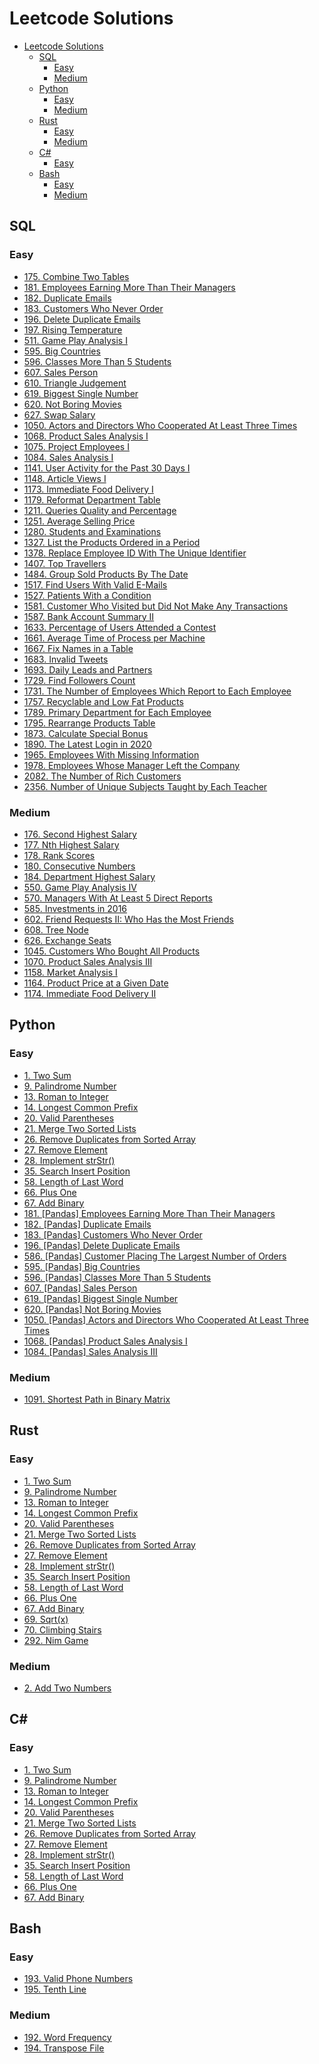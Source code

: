 # Leetcode Solutions
- [Leetcode Solutions](#leetcode-solutions)
  - [SQL](#sql)
    - [Easy](#easy)
    - [Medium](#medium)
  - [Python](#python)
    - [Easy](#easy-1)
    - [Medium](#medium-1)
  - [Rust](#rust)
    - [Easy](#easy-2)
    - [Medium](#medium-2)
  - [C#](#c)
    - [Easy](#easy-3)
  - [Bash](#bash)
    - [Easy](#easy-4)
    - [Medium](#medium-3)

## SQL
### Easy
- [175\. Combine Two Tables](/0175-combine-two-tables)
- [181\. Employees Earning More Than Their Managers](/0181-employees-earning-more-than-their-managers)
- [182\. Duplicate Emails](/0182-duplicate-emails)
- [183\. Customers Who Never Order](/0183-customers-who-never-order)
- [196\. Delete Duplicate Emails](/0196-delete-duplicate-emails)
- [197\. Rising Temperature](/0197-rising-temperature)
- [511\. Game Play Analysis I](/0511-game-play-analysis-i)
- [595\. Big Countries](/0595-big-countries)
- [596\. Classes More Than 5 Students](/0596-classes-more-than-5-students)
- [607\. Sales Person](/0607-sales-person)
- [610\. Triangle Judgement](/0610-triangle-judgement)
- [619\. Biggest Single Number](/0619-biggest-single-number)
- [620\. Not Boring Movies](/0620-not-boring-movies)
- [627\. Swap Salary](/0627-swap-salary)
- [1050\. Actors and Directors Who Cooperated At Least Three Times](/1050-actors-and-directors-who-cooperated-at-least-three-times)
- [1068\. Product Sales Analysis I](/1068-product-sales-analysis-i)
- [1075\. Project Employees I](/1075-project-employees-i)
- [1084\. Sales Analysis I](/1084-sales-analysis-i)
- [1141\. User Activity for the Past 30 Days I](/1141-user-activity-for-the-past-30-days-i)
- [1148\. Article Views I](/1148-article-views-i)
- [1173\. Immediate Food Delivery I](/1173-immediate-food-delivery-i)
- [1179\. Reformat Department Table](/1179-reformat-department-table)
- [1211\. Queries Quality and Percentage](/1211-queries-quality-and-percentage)
- [1251\. Average Selling Price](/1251-average-selling-price)
- [1280\. Students and Examinations](/1280-students-and-examinations)
- [1327\. List the Products Ordered in a Period](/1327-list-the-products-ordered-in-a-period)
- [1378\. Replace Employee ID With The Unique Identifier](/1378-replace-employee-id-with-the-unique-identifier)
- [1407\. Top Travellers](/1407-top-travellers)
- [1484\. Group Sold Products By The Date](/1484-group-sold-products-by-the-date)
- [1517\. Find Users With Valid E-Mails](/1517-find-users-with-valid-e-mails)
- [1527\. Patients With a Condition](/1527-patients-with-a-condition)
- [1581\. Customer Who Visited but Did Not Make Any Transactions](/1581-customer-who-visited-but-did-not-make-any-transactions)
- [1587\. Bank Account Summary II](/1587-bank-account-summary-ii)
- [1633\. Percentage of Users Attended a Contest](/1633-percentage-of-users-attended-a-contest)
- [1661\. Average Time of Process per Machine](/1661-average-time-of-process-per-machine)
- [1667\. Fix Names in a Table](/1667-fix-names-in-a-table)
- [1683\. Invalid Tweets](/1683-invalid-tweets)
- [1693\. Daily Leads and Partners](/1693-daily-leads-and-partners)
- [1729\. Find Followers Count](/1729-find-followers-count)
- [1731\. The Number of Employees Which Report to Each Employee](/1731-the-number-of-employees-which-report-to-each-employee)
- [1757\. Recyclable and Low Fat Products](/1757-recyclable-and-low-fat-products)
- [1789\. Primary Department for Each Employee](/1789-primary-department-for-each-employee)
- [1795\. Rearrange Products Table](/1795-rearrange-products-table)
- [1873\. Calculate Special Bonus](/1873-calculate-special-bonus)
- [1890\. The Latest Login in 2020](/1890-the-latest-login-in-2020)
- [1965\. Employees With Missing Information](/1965-employees-with-missing-information)
- [1978\. Employees Whose Manager Left the Company](/1978-employees-whose-manager-left-the-company)
- [2082\. The Number of Rich Customers](/2082-the-number-of-rich-customers)
- [2356\. Number of Unique Subjects Taught by Each Teacher](/2356-number-of-unique-subjects-taught-by-each-teacher)

### Medium
- [176\. Second Highest Salary](/0176-second-highest-salary)
- [177\. Nth Highest Salary](/0177-nth-highest-salary)
- [178\. Rank Scores](/0178-rank-scores)
- [180\. Consecutive Numbers](/0180-consecutive-numbers)
- [184\. Department Highest Salary](/0184-department-highest-salary)
- [550\. Game Play Analysis IV](/0550-game-play-analysis-iv)
- [570\. Managers With At Least 5 Direct Reports](/0570-managers-with-at-least-5-direct-reports/)
- [585\. Investments in 2016](/0585-investments-in-2016)
- [602\. Friend Requests II: Who Has the Most Friends](/0602-friend-requests-ii-who-has-the-most-friends)
- [608\. Tree Node](/0608-tree-node)
- [626\. Exchange Seats](/0626-exchange-seats)
- [1045\. Customers Who Bought All Products](/1045-customers-who-bought-all-products)
- [1070\. Product Sales Analysis III](/1070-product-sales-analysis-iii)
- [1158\. Market Analysis I](/1158-market-analysis-i/)
- [1164\. Product Price at a Given Date](/1164-product-price-at-a-given-date/)
- [1174\. Immediate Food Delivery II](/1174-immediate-food-delivery-ii/)

## Python
### Easy
- [1\. Two Sum](/0001-two-sum)
- [9\. Palindrome Number](/0009-palindrome-number)
- [13\. Roman to Integer](/0013-roman-to-integer)
- [14\. Longest Common Prefix](/0014-longest-common-prefix)
- [20\. Valid Parentheses](/0020-valid-parentheses)
- [21\. Merge Two Sorted Lists](/0021-merge-two-sorted-lists)
- [26\. Remove Duplicates from Sorted Array](/0026-remove-duplicates-from-sorted-array)
- [27\. Remove Element](/0027-remove-element)
- [28\. Implement strStr()](/0028-implement-strstr)
- [35\. Search Insert Position](/0035-search-insert-position)
- [58\. Length of Last Word](/0058-length-of-last-word)
- [66\. Plus One](/0066-plus-one)
- [67\. Add Binary](/0067-add-binary)
- [181\. [Pandas] Employees Earning More Than Their Managers](/0181-employees-earning-more-than-their-managers)
- [182\. [Pandas] Duplicate Emails](/0182-duplicate-emails)
- [183\. [Pandas] Customers Who Never Order](/0183-customers-who-never-order)
- [196\. [Pandas] Delete Duplicate Emails](/0196-delete-duplicate-emails/)
- [586\. [Pandas] Customer Placing The Largest Number of Orders](/0586-customer-placing-the-largest-number-of-orders/)
- [595\. [Pandas] Big Countries](/0595-big-countries/)
- [596\. [Pandas] Classes More Than 5 Students](/0596-classes-more-than-5-students/)
- [607\. [Pandas] Sales Person](/0607-sales-person/)
- [619\. [Pandas] Biggest Single Number](/0619-biggest-single-number/)
- [620\. [Pandas] Not Boring Movies](/0620-not-boring-movies/)
- [1050\. [Pandas] Actors and Directors Who Cooperated At Least Three Times](/1050-actors-and-directors-who-cooperated-at-least-three-times/)
- [1068\. [Pandas] Product Sales Analysis I](/1068-product-sales-analysis-i/)
- [1084\. [Pandas] Sales Analysis III](/1084-sales-analysis-iii/)

### Medium
- [1091\. Shortest Path in Binary Matrix](/1091-shortest-path-in-binary-matrix)

## Rust
### Easy
- [1\. Two Sum](/0001-two-sum)
- [9\. Palindrome Number](/0009-palindrome-number)
- [13\. Roman to Integer](/0013-roman-to-integer)
- [14\. Longest Common Prefix](/0014-longest-common-prefix)
- [20\. Valid Parentheses](/0020-valid-parentheses)
- [21\. Merge Two Sorted Lists](/0021-merge-two-sorted-lists)
- [26\. Remove Duplicates from Sorted Array](/0026-remove-duplicates-from-sorted-array)
- [27\. Remove Element](/0027-remove-element)
- [28\. Implement strStr()](/0028-implement-strstr)
- [35\. Search Insert Position](/0035-search-insert-position)
- [58\. Length of Last Word](/0058-length-of-last-word)
- [66\. Plus One](/0066-plus-one)
- [67\. Add Binary](/0067-add-binary)
- [69\. Sqrt(x)](/0069-sqrtx)
- [70\. Climbing Stairs](/0070-climbing-stairs)
- [292\. Nim Game](/0292-nim-game)

### Medium
- [2\. Add Two Numbers](/0002-add-two-numbers)

## C#
### Easy
- [1\. Two Sum](/0001-two-sum)
- [9\. Palindrome Number](/0009-palindrome-number)
- [13\. Roman to Integer](/0013-roman-to-integer)
- [14\. Longest Common Prefix](/0014-longest-common-prefix)
- [20\. Valid Parentheses](/0020-valid-parentheses)
- [21\. Merge Two Sorted Lists](/0021-merge-two-sorted-lists)
- [26\. Remove Duplicates from Sorted Array](/0026-remove-duplicates-from-sorted-array)
- [27\. Remove Element](/0027-remove-element)
- [28\. Implement strStr()](/0028-implement-strstr)
- [35\. Search Insert Position](/0035-search-insert-position)
- [58\. Length of Last Word](/0058-length-of-last-word)
- [66\. Plus One](/0066-plus-one)
- [67\. Add Binary](/0067-add-binary)

## Bash
### Easy
 - [193\. Valid Phone Numbers](/0193-valid-phone-numbers/)
 - [195\. Tenth Line](/0195-tenth-line/)

### Medium
 - [192\. Word Frequency](/0192-word-frequency/)
 - [194\. Transpose File](/0194-transpose-file/)
